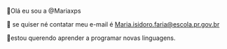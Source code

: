 👋Olá eu sou a @Mariaxps 

📩 se quiser né contatar meu e-mail é Maria.isidoro.faria@escola.pr.gov.br

💞estou querendo aprender a programar novas linguagens.

